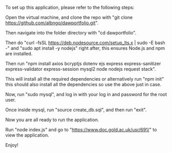 To set up this application, please refer to the following steps:

Open the virtual machine, and clone the repo with "git clone https://github.com/albngo/dawportfolio.git".

Then navigate into the folder directory with "cd dawportfolio".

Then do "curl -fsSL https://deb.nodesource.com/setup_lts.x | sudo -E bash -" and "sudo apt install -y nodejs" right after, this ensures Node.js and npm are installed.

Then run "npm install axios bcryptjs dotenv ejs express express-sanitizer express-validator express-session mysql2 node nodejs request stack".

This will install all the required dependencies or alternatively run "npm init" this should also install all the dependencies so use the above just in case.

Now, run "sudo mysql", and log in with your log in and password for the root user.

Once inside mysql, run "source create_db.sql", and then run "exit".

Now you are all ready to run the application. 

Run "node index.js" and go to "https://www.doc.gold.ac.uk/usr/691/" to view the application.

Enjoy!
